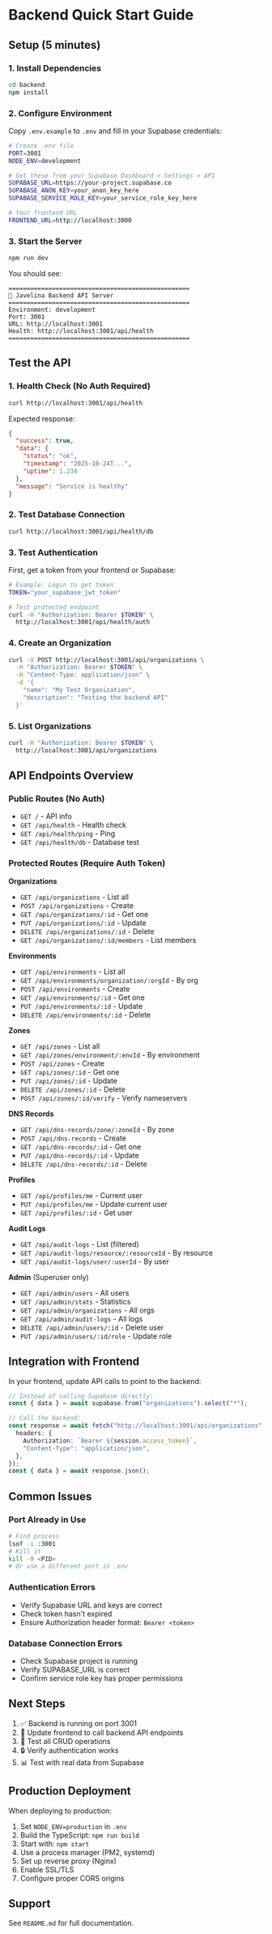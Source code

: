 # Backend Quick Start Guide

## Setup (5 minutes)

### 1. Install Dependencies

```bash
cd backend
npm install
```

### 2. Configure Environment

Copy `.env.example` to `.env` and fill in your Supabase credentials:

```bash
# Create .env file
PORT=3001
NODE_ENV=development

# Get these from your Supabase Dashboard > Settings > API
SUPABASE_URL=https://your-project.supabase.co
SUPABASE_ANON_KEY=your_anon_key_here
SUPABASE_SERVICE_ROLE_KEY=your_service_role_key_here

# Your frontend URL
FRONTEND_URL=http://localhost:3000
```

### 3. Start the Server

```bash
npm run dev
```

You should see:

```
==================================================
🚀 Javelina Backend API Server
==================================================
Environment: development
Port: 3001
URL: http://localhost:3001
Health: http://localhost:3001/api/health
==================================================
```

## Test the API

### 1. Health Check (No Auth Required)

```bash
curl http://localhost:3001/api/health
```

Expected response:

```json
{
  "success": true,
  "data": {
    "status": "ok",
    "timestamp": "2025-10-24T...",
    "uptime": 1.234
  },
  "message": "Service is healthy"
}
```

### 2. Test Database Connection

```bash
curl http://localhost:3001/api/health/db
```

### 3. Test Authentication

First, get a token from your frontend or Supabase:

```bash
# Example: Login to get token
TOKEN="your_supabase_jwt_token"

# Test protected endpoint
curl -H "Authorization: Bearer $TOKEN" \
  http://localhost:3001/api/health/auth
```

### 4. Create an Organization

```bash
curl -X POST http://localhost:3001/api/organizations \
  -H "Authorization: Bearer $TOKEN" \
  -H "Content-Type: application/json" \
  -d '{
    "name": "My Test Organization",
    "description": "Testing the backend API"
  }'
```

### 5. List Organizations

```bash
curl -H "Authorization: Bearer $TOKEN" \
  http://localhost:3001/api/organizations
```

## API Endpoints Overview

### Public Routes (No Auth)

- `GET /` - API info
- `GET /api/health` - Health check
- `GET /api/health/ping` - Ping
- `GET /api/health/db` - Database test

### Protected Routes (Require Auth Token)

**Organizations**

- `GET /api/organizations` - List all
- `POST /api/organizations` - Create
- `GET /api/organizations/:id` - Get one
- `PUT /api/organizations/:id` - Update
- `DELETE /api/organizations/:id` - Delete
- `GET /api/organizations/:id/members` - List members

**Environments**

- `GET /api/environments` - List all
- `GET /api/environments/organization/:orgId` - By org
- `POST /api/environments` - Create
- `GET /api/environments/:id` - Get one
- `PUT /api/environments/:id` - Update
- `DELETE /api/environments/:id` - Delete

**Zones**

- `GET /api/zones` - List all
- `GET /api/zones/environment/:envId` - By environment
- `POST /api/zones` - Create
- `GET /api/zones/:id` - Get one
- `PUT /api/zones/:id` - Update
- `DELETE /api/zones/:id` - Delete
- `POST /api/zones/:id/verify` - Verify nameservers

**DNS Records**

- `GET /api/dns-records/zone/:zoneId` - By zone
- `POST /api/dns-records` - Create
- `GET /api/dns-records/:id` - Get one
- `PUT /api/dns-records/:id` - Update
- `DELETE /api/dns-records/:id` - Delete

**Profiles**

- `GET /api/profiles/me` - Current user
- `PUT /api/profiles/me` - Update current user
- `GET /api/profiles/:id` - Get user

**Audit Logs**

- `GET /api/audit-logs` - List (filtered)
- `GET /api/audit-logs/resource/:resourceId` - By resource
- `GET /api/audit-logs/user/:userId` - By user

**Admin** (Superuser only)

- `GET /api/admin/users` - All users
- `GET /api/admin/stats` - Statistics
- `GET /api/admin/organizations` - All orgs
- `GET /api/admin/audit-logs` - All logs
- `DELETE /api/admin/users/:id` - Delete user
- `PUT /api/admin/users/:id/role` - Update role

## Integration with Frontend

In your frontend, update API calls to point to the backend:

```typescript
// Instead of calling Supabase directly:
const { data } = await supabase.from("organizations").select("*");

// Call the backend:
const response = await fetch("http://localhost:3001/api/organizations", {
  headers: {
    Authorization: `Bearer ${session.access_token}`,
    "Content-Type": "application/json",
  },
});
const { data } = await response.json();
```

## Common Issues

### Port Already in Use

```bash
# Find process
lsof -i :3001
# Kill it
kill -9 <PID>
# Or use a different port in .env
```

### Authentication Errors

- Verify Supabase URL and keys are correct
- Check token hasn't expired
- Ensure Authorization header format: `Bearer <token>`

### Database Connection Errors

- Check Supabase project is running
- Verify SUPABASE_URL is correct
- Confirm service role key has proper permissions

## Next Steps

1. ✅ Backend is running on port 3001
2. 🔄 Update frontend to call backend API endpoints
3. 🧪 Test all CRUD operations
4. 🔒 Verify authentication works
5. 📊 Test with real data from Supabase

## Production Deployment

When deploying to production:

1. Set `NODE_ENV=production` in `.env`
2. Build the TypeScript: `npm run build`
3. Start with: `npm start`
4. Use a process manager (PM2, systemd)
5. Set up reverse proxy (Nginx)
6. Enable SSL/TLS
7. Configure proper CORS origins

## Support

See `README.md` for full documentation.

